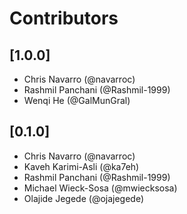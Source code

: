 # Contributors

## [1.0.0]

- Chris Navarro (@navarroc)
- Rashmil Panchani (@Rashmil-1999)
- Wenqi He (@GalMunGral)

## [0.1.0]

- Chris Navarro (@navarroc)
- Kaveh Karimi-Asli (@ka7eh)
- Rashmil Panchani (@Rashmil-1999)
- Michael Wieck-Sosa (@mwiecksosa)
- Olajide Jegede (@ojajegede)
